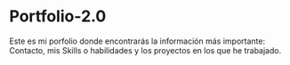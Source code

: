 # Portfolio-2.0
Este es mi porfolio donde encontrarás la información más importante: Contacto, mis Skills o habilidades y los proyectos en los que he trabajado.
